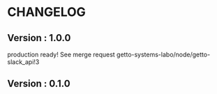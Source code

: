 # CHANGELOG

## Version : 1.0.0

production ready! See merge request getto-systems-labo/node/getto-slack_api!3


## Version : 0.1.0


